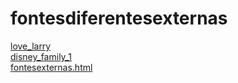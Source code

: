 # fontesdiferentesexternas 
<a href='https://gabrielryanft.github.io/learning/cursoemvideo/htmlecss/css/fontes1/fontesdiferentesexternas/love_larry/' target='_blank' rel='next'>love_larry</a><br/>
<a href='https://gabrielryanft.github.io/learning/cursoemvideo/htmlecss/css/fontes1/fontesdiferentesexternas/disney_family_1/' target='_blank' rel='next'>disney_family_1</a><br/>
<a href='https://gabrielryanft.github.io/learning/cursoemvideo/htmlecss/css/fontes1/fontesdiferentesexternas/fontesexternas.html/' target='_blank' rel='next'>fontesexternas.html</a><br/>
